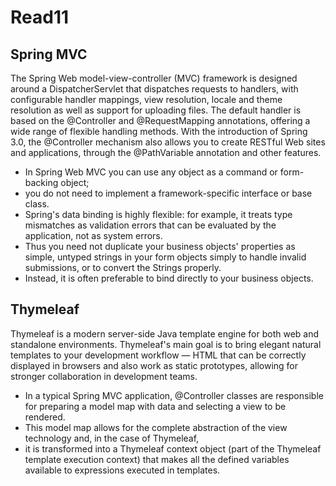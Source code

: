 # Read11

## Spring MVC
The Spring Web model-view-controller (MVC) framework is designed around a DispatcherServlet that dispatches requests to handlers, with configurable handler mappings, view resolution, locale and theme resolution as well as support for uploading files. The default handler is based on the @Controller and @RequestMapping annotations, offering a wide range of flexible handling methods. With the introduction of Spring 3.0, the @Controller mechanism also allows you to create RESTful Web sites and applications, through the @PathVariable annotation and other features.

- In Spring Web MVC you can use any object as a command or form-backing object;
- you do not need to implement a framework-specific interface or base class.
- Spring's data binding is highly flexible: for example, it treats type mismatches as validation errors that can be evaluated by the application, not as system errors.
- Thus you need not duplicate your business objects' properties as simple, untyped strings in your form objects simply to handle invalid submissions, or to convert the Strings properly.
- Instead, it is often preferable to bind directly to your business objects.

## Thymeleaf
Thymeleaf is a modern server-side Java template engine for both web and standalone environments.
Thymeleaf's main goal is to bring elegant natural templates to your development workflow — HTML that can be correctly displayed in browsers and also work as static prototypes, allowing for stronger collaboration in development teams.

- In a typical Spring MVC application, @Controller classes are responsible for preparing a model map with data and selecting a view to be rendered.
- This model map allows for the complete abstraction of the view technology and, in the case of Thymeleaf,
- it is transformed into a Thymeleaf context object (part of the Thymeleaf template execution context) that makes all the defined variables available to expressions executed in templates.